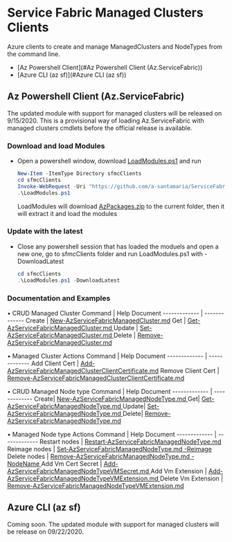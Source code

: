 # Service Fabric Managed Clusters Clients
Azure clients to create and manage ManagedClusters and NodeTypes from the command line.

- [Az Powershell Client](#Az Powershell Client (Az.ServiceFabric))
- [Azure CLI (az sf)](#Azure CLI (az sf))

## Az Powershell Client (Az.ServiceFabric)

The updated module with support for managed clusters will be released on 9/15/2020.
This is a provisional way of loading Az.ServiceFabric with managed clusters cmdlets before the official release is available.

### Download and load Modules

- Open a powershell window, download [LoadModules.ps1](./AzPowershellClient/LoadModules.ps1) and run

    ```powershell
    New-Item -ItemType Directory sfmcClients
    cd sfmcClients
    Invoke-WebRequest -Uri "https://github.com/a-santamaria/ServiceFabricManagedClustersClients/blob/master/AzPowershellClient/LoadModules.ps1?raw=true" -OutFile LoadModules.ps1
    .\LoadModules.ps1
    ```
    LoadModules will download [AzPackages.zip](./AzPowershellClient/AzPackages.zip) to the current folder, then it will extract it and load the modules

### Update with the latest

- Close any powershell session that has loaded the moduels and open a new one, go to sfmcClients folder and run LoadModules.ps1 with -DownloadLatest

    ```powershell
    cd sfmcClients
    .\LoadModules.ps1 -DownloadLatest
    ```

### Documentation and Examples

• CRUD Managed Cluster
Command	  | Help Document
------------- | -------------
Create | [New-AzServiceFabricManagedCluster.md](https://github.com/a-santamaria/azure-powershell/blob/sf_managedclusters/src/ServiceFabric/ServiceFabric/help/New-AzServiceFabricManagedCluster.md)
Get | [Get-AzServiceFabricManagedCluster.md ](https://github.com/a-santamaria/azure-powershell/blob/sf_managedclusters/src/ServiceFabric/ServiceFabric/help/Get-AzServiceFabricManagedCluster.md )
Update | [Set-AzServiceFabricManagedCluster.md ](https://github.com/a-santamaria/azure-powershell/blob/sf_managedclusters/src/ServiceFabric/ServiceFabric/help/Set-AzServiceFabricManagedCluster.md )
Delete | [Remove-AzServiceFabricManagedCluster.md ](https://github.com/a-santamaria/azure-powershell/blob/sf_managedclusters/src/ServiceFabric/ServiceFabric/help/Remove-AzServiceFabricManagedCluster.md )

• Managed Cluster Actions
Command	  | Help Document
------------- | -------------
Add Client Cert | [Add-AzServiceFabricManagedClusterClientCertificate.md](https://github.com/a-santamaria/azure-powershell/blob/sf_managedclusters/src/ServiceFabric/ServiceFabric/help/Add-AzServiceFabricManagedClusterClientCertificate.md)
Remove Client Cert | [Remove-AzServiceFabricManagedClusterClientCertificate.md](https://github.com/a-santamaria/azure-powershell/blob/sf_managedclusters/src/ServiceFabric/ServiceFabric/help/Remove-AzServiceFabricManagedClusterClientCertificate.md)
    
• CRUD Managed Node type
Command	  | Help Document
------------- | -------------
Create| [New-AzServiceFabricManagedNodeType.md ](https://github.com/a-santamaria/azure-powershell/blob/sf_managedclusters/src/ServiceFabric/ServiceFabric/help/New-AzServiceFabricManagedNodeType.md )
Get| [Get-AzServiceFabricManagedNodeType.md ](https://github.com/a-santamaria/azure-powershell/blob/sf_managedclusters/src/ServiceFabric/ServiceFabric/help/Get-AzServiceFabricManagedNodeType.md )
Update| [Set-AzServiceFabricManagedNodeType.md ](https://github.com/a-santamaria/azure-powershell/blob/sf_managedclusters/src/ServiceFabric/ServiceFabric/help/Set-AzServiceFabricManagedNodeType.md )
Delete| [Remove-AzServiceFabricManagedNodeType.md ](https://github.com/a-santamaria/azure-powershell/blob/sf_managedclusters/src/ServiceFabric/ServiceFabric/help/Remove-AzServiceFabricManagedNodeType.md )
    
• Managed Node type Actions
Command	  | Help Document
------------- | -------------
Restart nodes | [Restart-AzServiceFabricManagedNodeType.md ](https://github.com/a-santamaria/azure-powershell/blob/sf_managedclusters/src/ServiceFabric/ServiceFabric/help/Restart-AzServiceFabricManagedNodeType.md )
Reimage nodes | [Set-AzServiceFabricManagedNodeType.md -Reimage](https://github.com/a-santamaria/azure-powershell/blob/sf_managedclusters/src/ServiceFabric/ServiceFabric/help/Set-AzServiceFabricManagedNodeType.md)
Delete nodes | [Remove-AzServiceFabricManagedNodeType.md  -NodeName ](https://github.com/a-santamaria/azure-powershell/blob/sf_managedclusters/src/ServiceFabric/ServiceFabric/help/Remove-AzServiceFabricManagedNodeType.md)
Add Vm Cert Secret | [Add-AzServiceFabricManagedNodeTypeVMSecret.md ](https://github.com/a-santamaria/azure-powershell/blob/sf_managedclusters/src/ServiceFabric/ServiceFabric/help/Add-AzServiceFabricManagedNodeTypeVMSecret.md )
Add Vm Extension | [Add-AzServiceFabricManagedNodeTypeVMExtension.md ](https://github.com/a-santamaria/azure-powershell/blob/sf_managedclusters/src/ServiceFabric/ServiceFabric/help/Add-AzServiceFabricManagedNodeTypeVMExtension.md )
Delete Vm Extension | [Remove-AzServiceFabricManagedNodeTypeVMExtension.md](https://github.com/a-santamaria/azure-powershell/blob/sf_managedclusters/src/ServiceFabric/ServiceFabric/help/Remove-AzServiceFabricManagedNodeTypeVMExtension.md)


## Azure CLI (az sf)

Coming soon. The updated module with support for managed clusters will be release on 09/22/2020.
